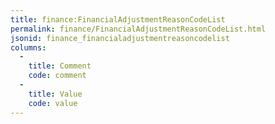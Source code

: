 ```yaml
---
title: finance:FinancialAdjustmentReasonCodeList
permalink: finance/FinancialAdjustmentReasonCodeList.html
jsonid: finance_financialadjustmentreasoncodelist
columns:
  - 
    title: Comment
    code: comment
  - 
    title: Value
    code: value
---
```

